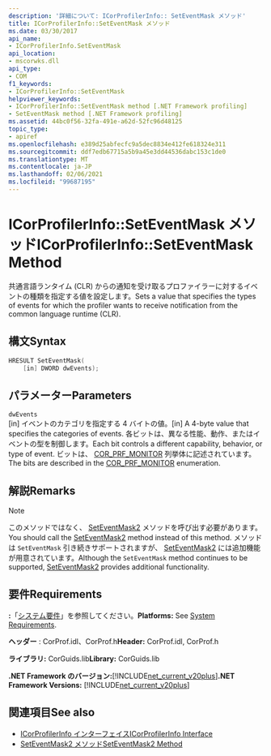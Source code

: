 ```yaml
---
description: '詳細について: ICorProfilerInfo:: SetEventMask メソッド'
title: ICorProfilerInfo::SetEventMask メソッド
ms.date: 03/30/2017
api_name:
- ICorProfilerInfo.SetEventMask
api_location:
- mscorwks.dll
api_type:
- COM
f1_keywords:
- ICorProfilerInfo::SetEventMask
helpviewer_keywords:
- ICorProfilerInfo::SetEventMask method [.NET Framework profiling]
- SetEventMask method [.NET Framework profiling]
ms.assetid: 44bc0f56-32fa-491e-a62d-52fc96d48125
topic_type:
- apiref
ms.openlocfilehash: e389d25abfecfc9a5dec8834e412fe618324e311
ms.sourcegitcommit: ddf7edb67715a5b9a45e3dd44536dabc153c1de0
ms.translationtype: MT
ms.contentlocale: ja-JP
ms.lasthandoff: 02/06/2021
ms.locfileid: "99687195"
---
```

# <a name="icorprofilerinfoseteventmask-method"></a><span data-ttu-id="2c4eb-103">ICorProfilerInfo::SetEventMask メソッド</span><span class="sxs-lookup"><span data-stu-id="2c4eb-103">ICorProfilerInfo::SetEventMask Method</span></span>

<span data-ttu-id="2c4eb-104">共通言語ランタイム (CLR) からの通知を受け取るプロファイラーに対するイベントの種類を指定する値を設定します。</span><span class="sxs-lookup"><span data-stu-id="2c4eb-104">Sets a value that specifies the types of events for which the profiler wants to receive notification from the common language runtime (CLR).</span></span>  
  
## <a name="syntax"></a><span data-ttu-id="2c4eb-105">構文</span><span class="sxs-lookup"><span data-stu-id="2c4eb-105">Syntax</span></span>  
  
```cpp  
HRESULT SetEventMask(  
    [in] DWORD dwEvents);  
```  
  
## <a name="parameters"></a><span data-ttu-id="2c4eb-106">パラメーター</span><span class="sxs-lookup"><span data-stu-id="2c4eb-106">Parameters</span></span>  

 `dwEvents`  
 <span data-ttu-id="2c4eb-107">[in] イベントのカテゴリを指定する 4 バイトの値。</span><span class="sxs-lookup"><span data-stu-id="2c4eb-107">[in] A 4-byte value that specifies the categories of events.</span></span> <span data-ttu-id="2c4eb-108">各ビットは、異なる性能、動作、またはイベントの型を制御します。</span><span class="sxs-lookup"><span data-stu-id="2c4eb-108">Each bit controls a different capability, behavior, or type of event.</span></span> <span data-ttu-id="2c4eb-109">ビットは、 [COR_PRF_MONITOR](cor-prf-monitor-enumeration.md) 列挙体に記述されています。</span><span class="sxs-lookup"><span data-stu-id="2c4eb-109">The bits are described in the [COR_PRF_MONITOR](cor-prf-monitor-enumeration.md) enumeration.</span></span>  
  
## <a name="remarks"></a><span data-ttu-id="2c4eb-110">解説</span><span class="sxs-lookup"><span data-stu-id="2c4eb-110">Remarks</span></span>  
  
> [!NOTE]
> <span data-ttu-id="2c4eb-111">このメソッドではなく、 [SetEventMask2](icorprofilerinfo5-seteventmask2-method.md) メソッドを呼び出す必要があります。</span><span class="sxs-lookup"><span data-stu-id="2c4eb-111">You should call the [SetEventMask2](icorprofilerinfo5-seteventmask2-method.md) method instead of this method.</span></span> <span data-ttu-id="2c4eb-112">メソッドは `SetEventMask` 引き続きサポートされますが、 [SetEventMask2](icorprofilerinfo5-seteventmask2-method.md) には追加機能が用意されています。</span><span class="sxs-lookup"><span data-stu-id="2c4eb-112">Although the `SetEventMask` method continues to be supported, [SetEventMask2](icorprofilerinfo5-seteventmask2-method.md) provides additional functionality.</span></span>  
  
## <a name="requirements"></a><span data-ttu-id="2c4eb-113">要件</span><span class="sxs-lookup"><span data-stu-id="2c4eb-113">Requirements</span></span>  

 <span data-ttu-id="2c4eb-114">**:**「[システム要件](../../get-started/system-requirements.md)」を参照してください。</span><span class="sxs-lookup"><span data-stu-id="2c4eb-114">**Platforms:** See [System Requirements](../../get-started/system-requirements.md).</span></span>  
  
 <span data-ttu-id="2c4eb-115">**ヘッダー** : CorProf.idl、CorProf.h</span><span class="sxs-lookup"><span data-stu-id="2c4eb-115">**Header:** CorProf.idl, CorProf.h</span></span>  
  
 <span data-ttu-id="2c4eb-116">**ライブラリ:** CorGuids.lib</span><span class="sxs-lookup"><span data-stu-id="2c4eb-116">**Library:** CorGuids.lib</span></span>  
  
 <span data-ttu-id="2c4eb-117">**.NET Framework のバージョン:**[!INCLUDE[net_current_v20plus](../../../../includes/net-current-v20plus-md.md)]</span><span class="sxs-lookup"><span data-stu-id="2c4eb-117">**.NET Framework Versions:** [!INCLUDE[net_current_v20plus](../../../../includes/net-current-v20plus-md.md)]</span></span>  
  
## <a name="see-also"></a><span data-ttu-id="2c4eb-118">関連項目</span><span class="sxs-lookup"><span data-stu-id="2c4eb-118">See also</span></span>

- [<span data-ttu-id="2c4eb-119">ICorProfilerInfo インターフェイス</span><span class="sxs-lookup"><span data-stu-id="2c4eb-119">ICorProfilerInfo Interface</span></span>](icorprofilerinfo-interface.md)
- [<span data-ttu-id="2c4eb-120">SetEventMask2 メソッド</span><span class="sxs-lookup"><span data-stu-id="2c4eb-120">SetEventMask2 Method</span></span>](icorprofilerinfo5-seteventmask2-method.md)
